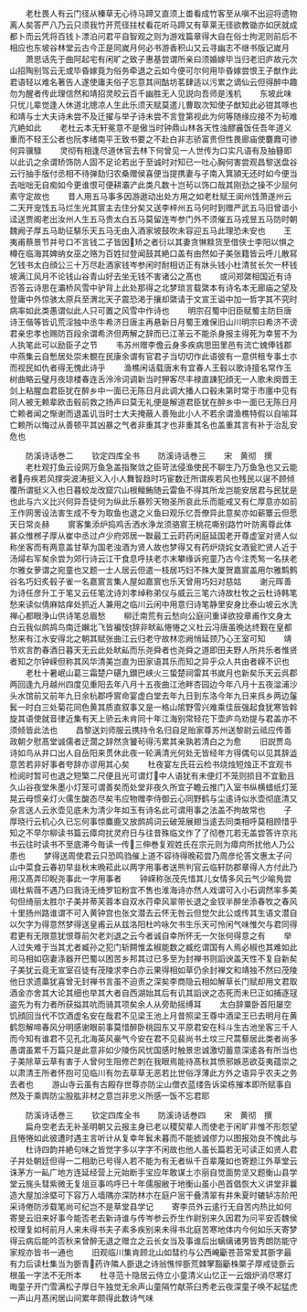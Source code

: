 <!-- { "loadSidebar": true } -->
　　老杜畏人有云门径从榛草无心待马蹄又直须上畨看成竹客至从嗔不出迎将遗物离人矣答严八乃云只须我竹开荒径拄杖看花听马蹄又有草莱无径欲教锄亦如厌就成都卜而云凭将百钱卜漂泊问君平自智观之则为游戏篇章得大自在俗士拘泥则前后不相应也东坡谷林堂云古今正是同嵗月何必书游香积山又云寻幽志不继书版记嵗月
　　萧思话先于曲阿起宅有闲旷之致子惠基尝谓所亲曰须婚嫁毕当归老旧庐故元次山招陶别驾云无或毕昏嫁竟为俗务牵退之云如今便可尔何用毕昏嫁尝恨王子猷作此君语轻以难名著告人遂使庸夫俗子忘意其间酤坊茗肆适以污累之谪仙云但得醉中趣勿为醒者传此理信然和靖招灵皎云百千幽胜无人见説向吾师是浅机
　　东坡此味只忧儿辈觉逢人休道北牕凉人生此乐须天赋莫遣儿曹取次知使子猷知此必钳其啄也和靖与士大夫诗未尝不及迁擢与举子诗未尝不言登第视此为何等随缘应接不为茍难亢絶如此
　　老杜云本无轩冕意不是傲当时钟鼎山林各天性浊醪麄饭任吾年道义重而不轻王公者也阮孝绪南平王致书要之不赴白非志骄富贵但性畏廊庙使麏麚可骖何异骥騄
　　灵彻有相逢尽道休官去林下何曾见一人世传为口实凡语有及抽簮即以此讥之余谓矫饰防人固不足论若出于至诚时对知已一吐心胸何害尝观昌黎送盘谷云行抽手版付丞相不待弹劾归农桑赠侯喜便当提携妻与子南入箕頴无还时如今便当去咄咄无自痴如今更谁恨可便耕灞浐此类凡数十岂茍以饰口哉其刚劲之操不少屈何素守定故也
　　昔人用五马事多因游遨动出处方用之如老杜赋王阆州饯萧遂州云二天开宠饯五马烂生光其賔主去住分矣又送李梓州五马何时到赠严武五马旧曾谙小迳送贾阁老出汝州人生五马贵太白五马莫留连岑参门外不须催五马戎昱五马防时朝魏阙子厚五马助征騑乐天五马无由入酒家坡鼓吹未容迎五马此理恐未安也
　　王夷甫蔡景节并号口不言钱二子皆因矫之者衍以其妻贪惏黩货至借侠士李阳以惧之樽在临海其婢纳女巫之赂为百姓挝登闻鼓其絶口盖有由然如子美张籍皆云呼儿散冩乞钱书太白顔公三十万尽赴酒家钱岑参闲时耐相访正有牀头钱小杜清贫长欠一杯钱坡满江风月不论钱山谷青山好去坐无钱不害诸公之髙也
　　或问郑綮相国近有诗否答云诗思在灞桥风雪中驴背上此处那得之北梦琐言载綮本有诗名本无廊庙之望及登庸中外惊骇太原兵至渭北天子震恐渇于攘却綮请于文宣王谥中加一哲字其不究时病率如此类愚谓似此人只可置之风雪中作诗也
　　明宗召蜀中旧臣赋蜀主防巨唐诗王偕等皆讥荒淫独中丞牛希济日唐主再悬新日月蜀王难保旧山川明宗曰希济不谤君亲忠孝也赐防百段余谓希济但两解之辞而已江革云不能杀身报主得死为幸誓不为人执笔此可以励臣子之节
　　韦苏州赠李儋云身多疾病思田里邑有流亡媿俸钱郡中燕集云自慙居处崇未覩在民康余谓有官君子当切切作此语彼有一意供租专事土朩而视民如仇者得无愧此诗乎
　　渔樵闲话载唐末有宜春人王毂以歌诗擅名常作玉树曲略云璧月夜琼楼春连舌泠泠词调新当时狎客尽丰禄直諌犯顔无一人歌未阕晋王剑上粘腥血君臣犹在醉乡中一面已无陈日月此调大播人口毂未第时常于市廛中见有同人被无赖辈欧击毂前救之扬声曰莫无礼便是解道君臣犹在醉乡中一面已无陈日月亡赖者闻之惭谢而退盖讥当时士大夫掩蔽人善殆此小人不若余谓渔樵特假以自喻耳亡赖所以悔过从善顿平其凶暴之气者非重其才也非重其名也盖重其言有补于治乱安危也

　　防溪诗话巻二
　　钦定四库全书
　　防溪诗话巻三
　　宋　黄彻　撰
　　老杜观打鱼云设网万鱼急盖指聚敛之臣苛法侵渔使民不聊生乃万鱼急也又云能者舟疾若风撑突波涛挺义入小人舞智趋时巧宦数迁所谓疾若风也残民以逞不顾倾覆所谓挺义入也日暮蛟龙改窟穴山根鳣鲔随云雷鱼不得其所龙岂能安居君与民犹是也此与六义比兴何异吾徒何为纵此乐暴殄天物圣所哀此乐而能戒又有仁厚意亦如前王作网罟设法害生成不专为取鱼也退之义鱼曰观乐忆吾僚异此意矣亦如蕲簟云但愿天日常炎赫
　　賔客集添炉捣鸡舌洒水浄龙须骆賔王桃花嘶别路竹叶防离尊此体甚众惟桞子厚从崔中丞过卢少府郊居一聫最工云莳药闲庭延国老开尊虚室对贤人似称坐客而有两意盖甘草为国老浊酒为贤人故也梦得又有药炉烧姹女酒瓮贮贤人近于汤燖右军矣余尝为郊行诗云江干食息呼扶老朩末攀缘诉宛童乃古今注秃鹙一名扶老尔雅女萝谓之宛童也又题一士人居云但遣一枝居巧妇不殊大厦贺嘉賔盖用尔雅鹪鹩谷名巧妇炙毂子雀一名嘉賔言集人屋如嘉賔也乐天曾用巧妇对慈姑
　　谢元晖善为诗任彦升工于笔又云任笔沈诗刘孝绰称弟仪与威云三笔六诗故杜牧之云杜诗韩笔愁来读似倩麻姑痒处抓近人兼用之临川云闲中用意归诗笔静里安身比泰山坡云水洗禅心都眼浄山供诗笔总眉愁
　　柳迁南荒有云愁向公庭问重译欲投章甫作文身太白云我似鹧鸪鸟南迁嬾北飞皆褊忮辞非畎畆惓惓之义杜云冯唐虽晩达终觐在皇都愁来有江水安得北之朝其赋张曲江云归老守故林恋阙悄延颈乃心王室可知
　　靖节欢言酌春酒日暮天无云此处畎畆而乐尧舜者也尧舜之道即田夫野人所共乐者惟贤者知之尔钟嵘但称其风华清美岂直为田家语其乐而知之异乎众人共由者嵘不识也
　　老杜十暑岷山葛三霜楚户碪九鑚巴峡火三蛰楚祠雷其书嵗月也新矣乐天云呉郡两回逢九月越州四度见重阳去年八月十五夜曲江池畔杏园边今年八月十五夜湓浦沙头水馆前又前年九日余杭郡呼賔命宴虚白堂去年九日到东洛今年九日来呉乡两边鬔鬂一时白三处菊花同色黄其质直叙事又是一格山隂野雪兴难乘佳辰强起食犹寒皆斡旋其语使就音律近集有天上骄云未肯同十年江海别常轻花下壶庐鸟劝提与君盖亦不须倾皆此法也
　　昌黎送刘师服云携持令名归自足贻家尊苏州送黎尉云祗应传善政朝夕慰髙堂诚儒者迂濶之辞然贪饕茍得汚累其亲孰若清白之为愈
　　旧説贾岛诗如鸟从井口出人自岳阳来贯休此夜一轮满清光何处无皆经年方得偶句以见其辞澁意苦若非好事者夸辞亦谬用其心矣
　　杜夜宴左氏荘云检书烧烛短烛正不宜观书检阅时暂可也退之短檠二尺便且光可谓灯中人语犹有未便灯不笼则损目不宜勤且久山谷夜堂朱墨小灯笼可谓善矣而处堂非夜久所宜子瞻云推门入室书纵横蜡纸灯笼晃云母惯亲灯火儒生酸态尽矣韦应物赠李侍御云心同野鹤与尘逺诗似氷壶彻底清又杂言送人云氷壶见底未为清少年如玉有诗名此可谓用事之法盖不拘故常也
　　子厚晓行云机心久已忘何事惊麋鹿又放鹧鸪词云破笼展翅当逺去同类相呼莫相顾惜乎知之不早尔柳读书篇云瘴疴扰灵府日与往昔殊临文作了了彻巻兀若无盖尝答许京兆书云往时读书不至底滞今毎读一传三伸巻复观姓氏在宗元则为瘴疴所扰他人乃公患也
　　梦得送周使君云只恐鸣驺催上道不容待得晚菘尝乃周彦伦答文惠太子问山中菜食云春初早韭秋末晩菘此以两字用事者送熊判官云临轩防郡章得人方付此乃用汉髙弄印睨尧事此一字用事者
　　钟嵘称张茂先惜其儿女情多风云气少喻鳬尝谒杜紫薇不遇乃曰我诗无绮罗铅粉宜不售也淮海诗亦然人戏谓可入小石调然率多美句但绮丽太胜尔子美并蒂芙蓉本自双水荇牵风翠带长退之金钗半醉坐添春牧之春风十里扬州路谁谓不可入黄钟宫也张文潜去云怀无咎云但觉欠此公或传其生语文潜自以欠字为得意然梦得送皇甫云从兹洛阳杜吟咏欠书生乐天可怜闲气味惟欠与君同得君更有无限意犹恨尊前欠老刘退之云今者诚自幸所怀无一欠张何得意之有
　　举人过失难于当其尤者臧孙之犯门斩闗惟孟椒能数之臧纥谓国有人焉必椒也其难如此司马相如窃妻涤器开巴蜀以困苦乡邦其过已多至为封禅书则謟谀盖天性不复自新矣子美犹云竟无宣室召徒有茂陵求李白亦云果得相如草仍余封禅文和靖独不然曰茂陵他日求遗藁犹喜曾无封禅书言虽不迫责之深矣李商隐云相如解草长门赋却用文君取酒金亦舍其大论其细也举其大者自西湖始其后有讥其謟谀之态死而未巳正如捕逐冦盗先为有力者所获搤其吭而骑其项矣余人从旁助摇缚耳
　　太白辞粟卧首阳屡空饥顔回当代不饮酒虚名安在哉君不见梁王池上月昔照梁王尊中酒梁王已去明月在黄鹤怨解啼春风分明感谢眼前事莫惜醉卧桃园东又平原君安在科斗生古池坐客三千人而今知有谁君不见孔北海英风豪气今安在君不见裴尚书土坟三尺蒿藜居此类者尚多愚谓虽累千万篇只是此意非如少陵伤风忧国感时触景忠诚激切蓄意深逺各有所当也子美除草云草有害于人曾何生阻修芒刺在我眼焉能待髙秋其愤邪嫉恶欲芟夷蕴崇之以肃清王所者怀抱可见临川有勿去草草无恶若比世俗浮薄此方外之语异乎农夫之务去者也
　　游山寺云虽有古殿存世尊亦防尘山僧衣蓝缕告诉梁栋摧本即所赋事自然及于乘舆防尘股肱非材之意岂非忠义所感一饭不忘君耶

　　防溪诗话巻三
　　钦定四库全书
　　防溪诗话巻四
　　宋　黄彻　撰
　　扁舟空老去无补圣明朝又云报主身已老以稷契辈人而使老于闲旷非惟不形怨望且惓惓如此彼遭时遇主言听计从复幸年鬂未暮而不能摅诚僇力以图报効良不愧此与
　　杜诗四韵并絶句味之皆觉字多以字字不闲故也他人虽长篇若无可读正如贤人君子并处朝廷但得一二相助已号得人若不能为有无者纵千百辈蔑如也寄题江外草堂云诛茅方一畆广地方连延经营上元始断手宝应年敢谋土朩丽自觉面势坚又题衡山县学堂云旄头彗紫微无复俎豆事呜呼已十年儒服敝于地衡山虽小邑首倡恢大义讲堂非曩造大屋加涂塈可下容万人墙隅亦深防林朩在庭户宻干叠清翠有井朱夏时辘轳冻阶戺采诗倦防涉载笔尚可纪岂不是草堂县学记
　　寄李员外云逺行无自苦内热比如何寄旻云旧来好事今能否老去新诗谁与传岑参云乔生作尉别来久因君为问平安否魏侯校理复如柯前月人来未得书夫子素多疾别来未得书北庭苦寒地体内今何如乐天寄梦得云病后能吟否秋来曾醉无退之赠立之云长女当及事谁后出螭缡诸男皆秀朗防能守家规亦皆书一通也
　　旧观临川集肯顾北山如彗约与公西崦斸苍苔常爱其斵字最有力后读杜集当为斵青药许隣人斵退之诗翁憔悴斵荒棘窙豁斸株橜子厚戒徒斵云根虽一字法不无所本
　　杜寻范十隐居云侍立小童清义山忆正一云烟炉消尽寒灯晦童子开门雪满松子厚日午独觉无余声山童隔竹献茶臼秀老云夜深童子唤不起猛虎一声山月髙闲居山间累年颇得此数诗气味
